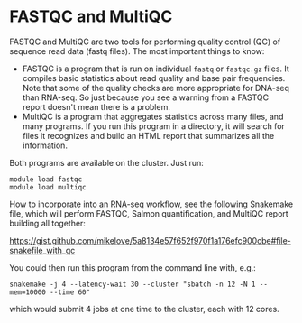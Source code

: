 # FASTQC and MultiQC

FASTQC and MultiQC are two tools for performing quality control (QC)
of sequence read data (fastq files). The most important things to
know:

* FASTQC is a program that is run on individual `fastq` or `fastqc.gz`
  files. It compiles basic statistics about read quality and base pair
  frequencies. Note that some of the quality checks are more
  appropriate for DNA-seq than RNA-seq. So just because you see a
  warning from a FASTQC report doesn't mean there is a problem.
* MultiQC is a program that aggregates statistics across many files,
  and many programs. If you run this program in a directory, it will
  search for files it recognizes and build an HTML report that
  summarizes all the information.
  
Both programs are available on the cluster. Just run:

```
module load fastqc
module load multiqc
```

How to incorporate into an RNA-seq workflow, see the following
Snakemake file, which will perform FASTQC, Salmon quantification, and
MultiQC report building all together:

<https://gist.github.com/mikelove/5a8134e57f652f970f1a176efc900cbe#file-snakefile_with_qc>

You could then run this program from the command line with, e.g.:

```
snakemake -j 4 --latency-wait 30 --cluster "sbatch -n 12 -N 1 --mem=10000 --time 60"
```

which would submit 4 jobs at one time to the cluster, each with 12 cores.

